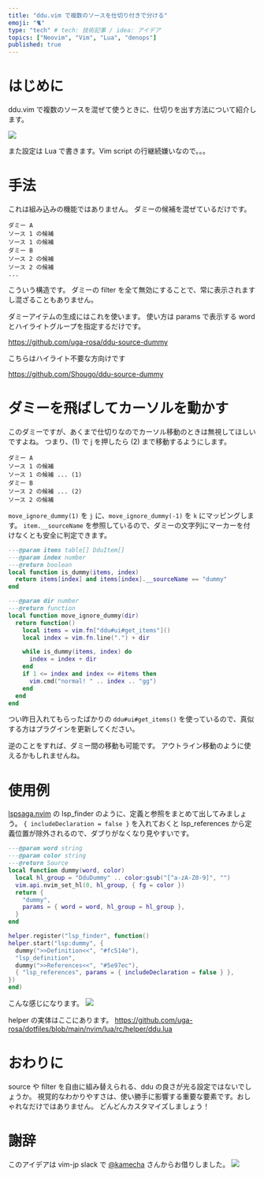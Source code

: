 ```yaml
---
title: "ddu.vim で複数のソースを仕切り付きで分ける"
emoji: "🐈"
type: "tech" # tech: 技術記事 / idea: アイデア
topics: ["Neovim", "Vim", "Lua", "denops"]
published: true
---
```


# はじめに

ddu.vim で複数のソースを混ぜて使うときに、仕切りを出す方法について紹介します。

![](https://storage.googleapis.com/zenn-user-upload/fe3242577eef-20230621.png)

また設定は Lua で書きます。Vim script の行継続嫌いなので。。。

# 手法

これは組み込みの機能ではありません。
ダミーの候補を混ぜているだけです。

```
ダミー A
ソース 1 の候補
ソース 1 の候補
ダミー B
ソース 2 の候補
ソース 2 の候補
...
```

こういう構造です。
ダミーの filter を全て無効にすることで、常に表示されますし混ざることもありません。

ダミーアイテムの生成にはこれを使います。
使い方は params で表示する word とハイライトグループを指定するだけです。

https://github.com/uga-rosa/ddu-source-dummy

こちらはハイライト不要な方向けです

https://github.com/Shougo/ddu-source-dummy

# ダミーを飛ばしてカーソルを動かす

このダミーですが、あくまで仕切りなのでカーソル移動のときは無視してほしいですよね。
つまり、(1) で j を押したら (2) まで移動するようにします。

```
ダミー A
ソース 1 の候補
ソース 1 の候補 ... (1)
ダミー B
ソース 2 の候補 ... (2)
ソース 2 の候補
```

`move_ignore_dummy(1)` を `j` に、`move_ignore_dummy(-1)` を `k` にマッピングします。
`item.__sourceName` を参照しているので、ダミーの文字列にマーカーを付けなくとも安全に判定できます。

```lua
---@param items table[] DduItem[]
---@param index number
---@return boolean
local function is_dummy(items, index)
  return items[index] and items[index].__sourceName == "dummy"
end

---@param dir number
---@return function
local function move_ignore_dummy(dir)
  return function()
    local items = vim.fn["ddu#ui#get_items"]()
    local index = vim.fn.line(".") + dir

    while is_dummy(items, index) do
      index = index + dir
    end
    if 1 <= index and index <= #items then
      vim.cmd("normal! " .. index .. "gg")
    end
  end
end
```

つい昨日入れてもらったばかりの `ddu#ui#get_items()` を使っているので、真似する方はプラグインを更新してください。

逆のことをすれば、ダミー間の移動も可能です。
アウトライン移動のように使えるかもしれませんね。

# 使用例

[lspsaga.nvim](https://github.com/nvimdev/lspsaga.nvim) の lsp_finder のように、定義と参照をまとめて出してみましょう。
`{ includeDeclaration = false }` を入れておくと lsp_references から定義位置が除外されるので、ダブりがなくなり見やすいです。

```lua
---@param word string
---@param color string
---@return Source
local function dummy(word, color)
  local hl_group = "DduDummy" .. color:gsub("[^a-zA-Z0-9]", "")
  vim.api.nvim_set_hl(0, hl_group, { fg = color })
  return {
    "dummy",
    params = { word = word, hl_group = hl_group },
  }
end

helper.register("lsp_finder", function()
helper.start("lsp:dummy", {
  dummy(">>Definition<<", "#fc514e"),
  "lsp_definition",
  dummy(">>References<<", "#5e97ec"),
  { "lsp_references", params = { includeDeclaration = false } },
})
end)
```

こんな感じになります。
![](https://storage.googleapis.com/zenn-user-upload/9da0a1cf1ce2-20230621.png)

helper の実体はここにあります。
https://github.com/uga-rosa/dotfiles/blob/main/nvim/lua/rc/helper/ddu.lua

# おわりに

source や filter を自由に組み替えられる、ddu の良さが光る設定ではないでしょうか。
視覚的なわかりやすさは、使い勝手に影響する重要な要素です。おしゃれなだけではありません。
どんどんカスタマイズしましょう！

# 謝辞

このアイデアは vim-jp slack で [@kamecha](https://zenn.dev/kamecha) さんからお借りしました。
![](https://storage.googleapis.com/zenn-user-upload/0cde20edbfe4-20230621.png)
